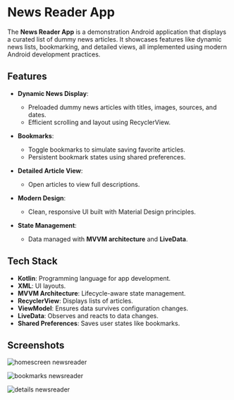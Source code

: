 # News Reader App

The **News Reader App** is a demonstration Android application that displays a curated list of dummy news articles. It showcases features like dynamic news lists, bookmarking, and detailed views, all implemented using modern Android development practices.

## Features

- **Dynamic News Display**: 
  - Preloaded dummy news articles with titles, images, sources, and dates.
  - Efficient scrolling and layout using RecyclerView.

- **Bookmarks**: 
  - Toggle bookmarks to simulate saving favorite articles.
  - Persistent bookmark states using shared preferences.

- **Detailed Article View**: 
  - Open articles to view full descriptions.

- **Modern Design**: 
  - Clean, responsive UI built with Material Design principles.

- **State Management**: 
  - Data managed with **MVVM architecture** and **LiveData**.

## Tech Stack

- **Kotlin**: Programming language for app development.
- **XML**: UI layouts.
- **MVVM Architecture**: Lifecycle-aware state management.
- **RecyclerView**: Displays lists of articles.
- **ViewModel**: Ensures data survives configuration changes.
- **LiveData**: Observes and reacts to data changes.
- **Shared Preferences**: Saves user states like bookmarks.

## Screenshots
![homescreen newsreader](https://github.com/user-attachments/assets/2c8f193f-5dd3-438b-94b3-cb5d2802b210)

![bookmarks newsreader](https://github.com/user-attachments/assets/dee129dc-8c9f-4ecf-9eb6-da8b4f8e9937)

![details newsreader](https://github.com/user-attachments/assets/e20817e7-be43-4fd2-be27-10ab6d853d15)

